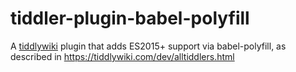 # tiddler-plugin-babel-polyfill
A [tiddlywiki](https://github.com/Jermolene/TiddlyWiki5) plugin that adds ES2015+ support via babel-polyfill, as described in https://tiddlywiki.com/dev/alltiddlers.html


